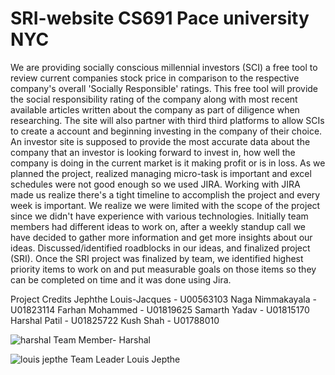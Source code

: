 # SRI-website CS691 Pace university NYC
We are providing socially conscious millennial investors (SCI) a free tool to review current companies stock price in comparison to the respective company's overall 'Socially Responsible' ratings.  This free tool will provide the social responsibility rating of the company along with most recent available articles written about the company as part of diligence when researching.  The site will also partner with third third platforms to allow SCIs to create a account and beginning investing in the company of their choice. An investor site is supposed to provide the most accurate data about the company that an investor is looking forward to invest in, how well the company is doing in the current market is it making profit or is in loss.
As we planned the project, realized managing micro-task is important and excel schedules were not good enough so we used JIRA.
Working with JIRA made us realize there's a tight timeline to accomplish the project and every week is important. 
We realize we were limited with the scope of the project since we didn't have experience with various technologies.
Initially team members had different ideas to work on, after a weekly standup call we have decided to gather more information and get more insights about our ideas. Discussed/identified roadblocks in our ideas, and finalized project (SRI). 
Once the SRI project was finalized by team, we identified highest priority items to work on and put measurable goals on those items so they can be completed on time and it was done using Jira.

Project Credits 
Jephthe Louis-Jacques - U00563103
Naga Nimmakayala -U01823114
Farhan Mohammed - U01819625
Samarth Yadav - U01815170
Harshal Patil - U01825722
Kush Shah - U01788010

![harshal](https://user-images.githubusercontent.com/100858148/159814763-277df92d-6a5f-4df6-a324-7baf6c98603a.jpeg)
Team Member- Harshal


![louis jepthe](https://user-images.githubusercontent.com/100858148/159814955-92fba67b-5210-4308-aa1b-5aa95adfc538.jpg)
Team Leader Louis Jepthe
